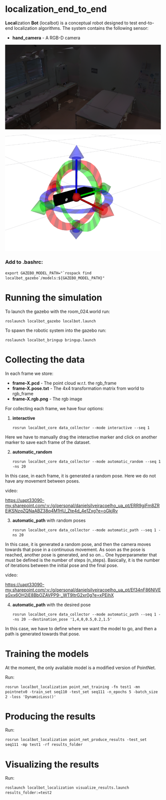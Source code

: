# localization_end_to_end

**Local**ization **Bot** (localbot) is a conceptual robot designed to test end-to-end localization algorithms. The system contains the following sensor:

- **hand_camera** - A RGB-D camera

![localbot_gazebo](docs/img/gazebo.png)

![localbot_gazebo](docs/img/rviz.png)


### Add to .bashrc:

```
export GAZEBO_MODEL_PATH="`rospack find localbot_gazebo`/models:${GAZEBO_MODEL_PATH}"
```

# Running the simulation

To launch the gazebo with the room_024.world run:

    roslaunch localbot_gazebo localbot.launch

To spawn the robotic system into the gazebo run:

    roslaunch localbot_bringup bringup.launch

# Collecting the data

In each frame we store:

- **frame-X.pcd** - The point cloud w.r.t. the rgb_frame
- **frame-X.pose.txt** - The 4x4 transformation matrix from world to rgb_frame
- **frame-X.rgb.png** - The rgb image

For collecting each frame, we have four options:

1.  **interactive**

        rosrun localbot_core data_collector --mode interactive --seq 1 

Here we have to manually drag the interactive marker and click on another marker to save each frame of the dataset.

2.  **automatic_random**

        rosrun localbot_core data_collector --mode automatic_random --seq 1 -ns 20 

In this case, in each frame, it is generated a random pose. Here we do not have any movement between poses.

video:

https://uapt33090-my.sharepoint.com/:v:/g/personal/danielsilveiracoelho_ua_pt/ERR9giFm8ZREiKSNzqZQNaABZ38q4M1HU_Zte4d_4e1Zxg?e=oGkjRv

3.  **automatic_path** with random poses 

        rosrun localbot_core data_collector --mode automatic_path --seq 1 -ns 20 

In this case, it is generated a random pose, and then the camera moves towards that pose in a continuous movement. As soon as the pose is reached, another pose is generated, and so on... One hyperparameter that must be defined is the number of steps (n_steps). Basically, it is the number of iterations between the initial pose and the final pose. 

video: 

https://uapt33090-my.sharepoint.com/:v:/g/personal/danielsilveiracoelho_ua_pt/Ef34nF86NIVEsGxx6OH2jE8BbOZAVPP9-_WT9ltrG2xr0g?e=xPEihX


4.  **automatic_path** with the desired pose 

        rosrun localbot_core data_collector --mode automatic_path --seq 1 --ns 20 --destination_pose '1,4,0,0.5,0.2,1.5'

In this case, we have to define where we want the model to go, and then a path is generated towards that pose. 


# Training the models

At the moment, the only available model is a modified version of PointNet.

Run:

    rosrun localbot_localization point_net_training -fn test1 -mn pointnetv0 -train_set seq110 -test_set seq111 -n_epochs 5 -batch_size 2 -loss 'DynamicLoss()'

# Producing the results

Run:

    rosrun localbot_localization point_net_produce_results -test_set seq111 -mp test1 -rf results_folder

# Visualizing the results

Run:

    roslaunch localbot_localization visualize_results.launch results_folder:=test2

